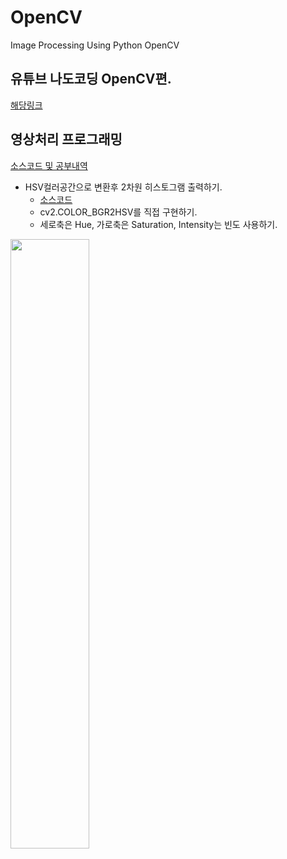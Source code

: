 # OpenCV
Image Processing Using Python OpenCV

## 유튜브 나도코딩 OpenCV편.
[해당링크](https://www.youtube.com/watch?v=XK3eU9egll8) <br>

## 영상처리 프로그래밍 
[소스코드 및 공부내역](https://github.com/younghoonNa/OpenCV/tree/main/Video%20processing) 
- HSV컬러공간으로 변환후 2차원 히스토그램 출력하기.
  - [소스코드](https://github.com/younghoonNa/OpenCV/blob/main/Video%20processing/week7_histogram_equlize/more_Q2.py)
  - cv2.COLOR_BGR2HSV를 직접 구현하기.
  - 세로축은 Hue, 가로축은 Saturation, Intensity는 빈도 사용하기. 

<img width="50%" src="https://user-images.githubusercontent.com/38518648/163214341-b7438886-c089-48b6-81ab-e5505eae19bd.png"/>


